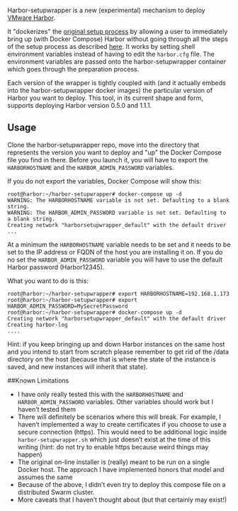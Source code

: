 Harbor-setupwrapper is a new (experimental) mechanism to deploy [VMware Harbor](https://github.com/vmware/harbor).

It "dockerizes" the [original setup process](https://github.com/vmware/harbor/blob/master/docs/installation_guide.md) by allowing a user to immediately bring up (with Docker Compose) Harbor without going through all the steps of the setup process as described [here](https://github.com/vmware/harbor/blob/master/docs/installation_guide.md). It works by setting shell environment variables instead of having to edit the `harbor.cfg` file. The environment variables are passed onto the harbor-setupwrapper container which goes through the preparation process.  

Each version of the wrapper is tightly coupled with (and it actually embeds into the harbor-setupwrapper docker images) the particular version of Harbor you want to deploy. This tool, in its current shape and form, supports deploying Harbor version 0.5.0 and 1.1.1.   

## Usage
Clone the harbor-setupwrapper repo, move into the directory that represents the version you want to deploy and "up" the Docker Compose file you find in there. Before you launch it, you will have to export the `HARBORHOSTNAME` and the `HARBOR_ADMIN_PASSWORD` variables.

If you do not export the variables, Docker Compose will show this:

```
root@harbor:~/harbor-setupwrapper# docker-compose up -d
WARNING: The HARBORHOSTNAME variable is not set. Defaulting to a blank string.
WARNING: The HARBOR_ADMIN_PASSWORD variable is not set. Defaulting to a blank string.
Creating network "harborsetupwrapper_default" with the default driver
...
```
At a minimum the `HARBORHOSTNAME` variable needs to be set and it needs to be set to the IP address or FQDN of the host you are installing it on. If you do no set the `HARBOR_ADMIN_PASSWORD` variable you will have to use the default Harbor password (Harbor12345).

What you want to do is this:
```
root@harbor:~/harbor-setupwrapper# export HARBORHOSTNAME=192.168.1.173
root@harbor:~/harbor-setupwrapper# export HARBOR_ADMIN_PASSWORD=MySecretPassword
root@harbor:~/harbor-setupwrapper# docker-compose up -d
Creating network "harborsetupwrapper_default" with the default driver
Creating harbor-log
....
```
Hint: if you keep bringing up and down Harbor instances on the same host and you intend to start from scratch please remember to get rid of the /data directory on the host (because that is where the state of the instance is saved, and new instances will inherit that state).

##Known Limitations
- I have only really tested this with the `HARBORHOSTNAME` and `HARBOR_ADMIN_PASSWORD` variables. Other variables should work but I haven’t tested them
- There will definitely be scenarios where this will break. For example, I haven’t implemented a way to create certificates if you choose to use a secure connection (https). This would need to be additional logic inside `harbor-setupwrapper.sh` which just doesn’t exist at the time of this writing (hint: do not try to enable https because weird things may happen)
- The original on-line installer is (really) meant to be run on a single Docker host. The approach I have implemented honors that model and assumes the same
- Because of the above, I didn’t even try to deploy this compose file on a distributed Swarm cluster. 
- More caveats that I haven’t thought about (but that certainly may exist!)

